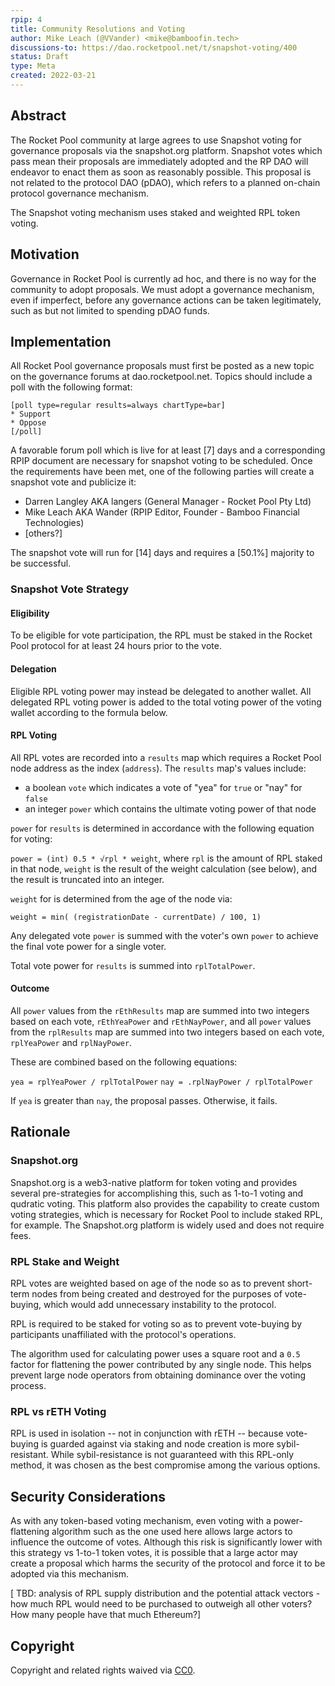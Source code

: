 ```yaml
---
rpip: 4
title: Community Resolutions and Voting
author: Mike Leach (@VVander) <mike@bamboofin.tech>
discussions-to: https://dao.rocketpool.net/t/snapshot-voting/400
status: Draft
type: Meta
created: 2022-03-21
---
```


## Abstract
The Rocket Pool community at large agrees to use Snapshot voting for governance proposals via the snapshot.org platform. Snapshot votes which pass mean their proposals are immediately adopted and the RP DAO will endeavor to enact them as soon as reasonably possible. This proposal is not related to the protocol DAO (pDAO), which refers to a planned on-chain protocol governance mechanism.

The Snapshot voting mechanism uses staked and weighted RPL token voting.

## Motivation
Governance in Rocket Pool is currently ad hoc, and there is no way for the community to adopt proposals. We must adopt a governance mechanism, even if imperfect, before any governance actions can be taken legitimately, such as but not limited to spending pDAO funds.

## Implementation
  
All Rocket Pool governance proposals must first be posted as a new topic on the governance forums at dao.rocketpool.net. Topics should include a poll with the following format:

```
[poll type=regular results=always chartType=bar]
* Support
* Oppose
[/poll]
```

A favorable forum poll which is live for at least [7] days and a corresponding RPIP document are necessary for snapshot voting to be scheduled. Once the requirements have been met, one of the following parties will create a snapshot vote and publicize it:

- Darren Langley AKA langers (General Manager - Rocket Pool Pty Ltd)
- Mike Leach AKA Wander (RPIP Editor, Founder - Bamboo Financial Technologies)
- [others?]

The snapshot vote will run for [14] days and requires a [50.1%] majority to be successful.

### Snapshot Vote Strategy

#### Eligibility

To be eligible for vote participation, the RPL must be staked in the Rocket Pool protocol for at least 24 hours prior to the vote. 

#### Delegation

Eligible RPL voting power may instead be delegated to another wallet. All delegated RPL voting power is added to the total voting power of the voting wallet according to the formula below.

#### RPL Voting 

All RPL votes are recorded into a `results` map which requires a Rocket Pool node address as the index (`address`). The `results` map's values include:
- a boolean `vote` which indicates a vote of "yea" for `true` or "nay" for `false`
- an integer `power` which contains the ultimate voting power of that node

`power` for `results` is determined in accordance with the following equation for voting: 

`power = (int) 0.5 * √rpl * weight`, where `rpl` is the amount of RPL staked in that node, `weight` is the result of the weight calculation (see below), and the result is truncated into an integer.

`weight` for is determined from the age of the node via:

`weight = min( (registrationDate - currentDate) / 100, 1)`

Any delegated vote `power` is summed with the voter's own `power` to achieve the final vote power for a single voter.

Total vote power for `results` is summed into `rplTotalPower`.

#### Outcome

All `power` values from the `rEthResults` map are summed into two integers based on each vote, `rEthYeaPower` and `rEthNayPower`, and all `power` values from the `rplResults` map are summed into two integers based on each vote, `rplYeaPower` and `rplNayPower`.

These are combined based on the following equations:

`yea = rplYeaPower / rplTotalPower`
`nay = .rplNayPower / rplTotalPower`

If `yea` is greater than `nay`, the proposal passes. Otherwise, it fails.

## Rationale

### Snapshot.org

Snapshot.org is a web3-native platform for token voting and provides several pre-strategies for accomplishing this, such as 1-to-1 voting and qudratic voting. This platform also provides the capability to create custom voting strategies, which is necessary for Rocket Pool to include staked RPL, for example. The Snapshot.org platform is widely used and does not require fees.

### RPL Stake and Weight

RPL votes are weighted based on age of the node so as to prevent short-term nodes from being created and destroyed for the purposes of vote-buying, which would add unnecessary instability to the protocol.

RPL is required to be staked for voting so as to prevent vote-buying by participants unaffiliated with the protocol's operations.

The algorithm used for calculating power uses a square root and a `0.5` factor for flattening the power contributed by any single node. This helps prevent large node operators from obtaining dominance over the voting process.

### RPL vs rETH Voting

RPL is used in isolation -- not in conjunction with rETH -- because vote-buying is guarded against via staking and node creation is more sybil-resistant. While sybil-resistance is not guaranteed with this RPL-only method, it was chosen as the best compromise among the various options. 

## Security Considerations

As with any token-based voting mechanism, even voting with a power-flattening algorithm such as the one used here allows large actors to influence the outcome of votes. Although this risk is significantly lower with this strategy vs 1-to-1 token votes, it is possible that a large actor may create a proposal which harms the security of the protocol and force it to be adopted via this mechanism.

[ TBD: analysis of RPL supply distribution and the potential attack vectors - how much RPL would need to be purchased to outweigh all other voters? How many people have that much Ethereum?]

## Copyright
Copyright and related rights waived via [CC0](https://creativecommons.org/publicdomain/zero/1.0/).
